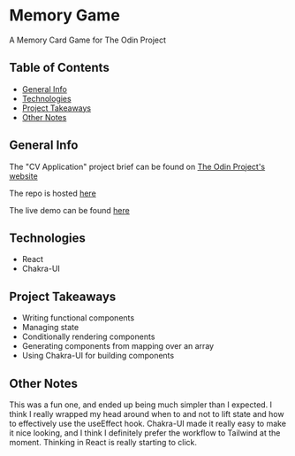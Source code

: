 # Memory Game

A Memory Card Game for The Odin Project

## Table of Contents

- [General Info](#general-info)
- [Technologies](#technologies)
- [Project Takeaways](#project-takeaways)
- [Other Notes](#other-notes)

## General Info

The "CV Application" project brief can be found on
[The Odin Project's website](https://www.theodinproject.com/lessons/node-path-javascript-memory-card)

The repo is hosted [here](https://github.com/danranges/memory-card)

The live demo can be found [here](https://danranges.github.io/memory-card)

## Technologies

- React
- Chakra-UI

## Project Takeaways

- Writing functional components
- Managing state
- Conditionally rendering components
- Generating components from mapping over an array
- Using Chakra-UI for building components

## Other Notes

This was a fun one, and ended up being much simpler than I expected. I think I really wrapped my head around when to and not to lift state and how to effectively use the useEffect hook. Chakra-UI made it really easy to make it nice looking, and I think I definitely prefer the workflow to Tailwind at the moment. Thinking in React is really starting to click.
